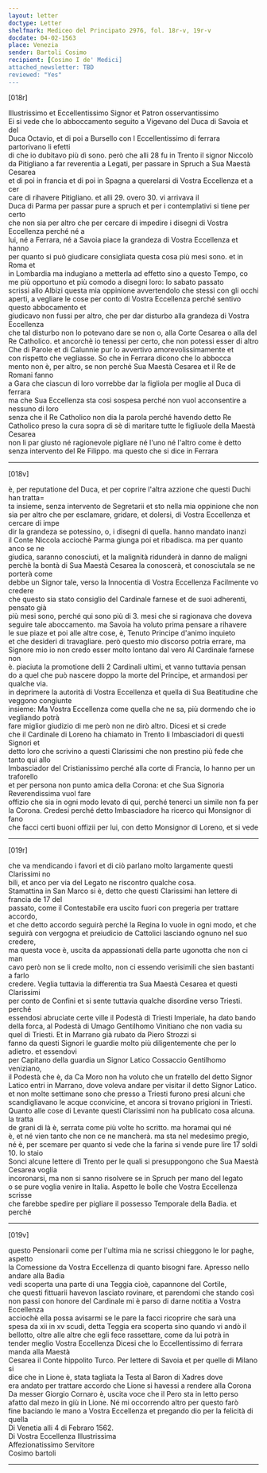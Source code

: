 ```yaml
---
layout: letter
doctype: Letter
shelfmark: Mediceo del Principato 2976, fol. 18r-v, 19r-v
docdate: 04-02-1563
place: Venezia
sender: Bartoli Cosimo
recipient: [Cosimo I de' Medici]
attached_newsletter: TBD
reviewed: "Yes"
---
```


[018r]  
  
  
Illustrissimo et Eccellentissimo Signor et Patron osservantissimo  
Ei si vede che lo abboccamento seguito a Vigevano del Duca di Savoia et del  
Duca Octavio, et di poi a Bursello con l Eccellentissimo di ferrara partorivano li efetti  
di che io dubitavo più dì sono. però che alli 28 fu in Trento il signor Niccolò  
da Pitigliano a far reverentia a Legati, per passare in Spruch a Sua Maestà Cesarea  
et di poi in francia et di poi in Spagna a querelarsi di Vostra Eccellenza et a cer  
care di rihavere Pitigliano. et alli 29. overo 30. vi arrivava il  
Duca di Parma per passar pure a spruch et per i contemplativi si tiene per certo  
che non sia per altro che per cercare di impedire i disegni di Vostra Eccellenza perché né a  
lui, né a Ferrara, né a Savoia piace la grandeza di Vostra Eccellenza et hanno  
per quanto si può giudicare consigliata questa cosa più mesi sono. et in Roma et  
in Lombardia ma indugiano a metterla ad effetto sino a questo Tempo, co  
me più opportuno et più comodo a disegni loro: Io sabato passato  
scrissi allo Albizi questa mia oppinione avvertendolo che stessi con gli occhi  
aperti, a vegliare le cose per conto di Vostra Eccellenza perché sentivo questo abbocamento et  
giudicavo non fussi per altro, che per dar disturbo alla grandeza di Vostra Eccellenza  
che tal disturbo non lo potevano dare se non o, alla Corte Cesarea o alla del  
Re Catholico. et ancorchè io tenessi per certo, che non potessi esser di altro  
Che di Parole et di Calunnie pur lo avvertivo amorevolissimamente et  
con rispetto che vegliasse. So che in Ferrara dicono che lo abbocca  
mento non è, per altro, se non perché Sua Maestà Cesarea et il Re de Romani fanno  
a Gara che ciascun di loro vorrebbe dar la figliola per moglie al Duca di ferrara  
ma che Sua Eccellenza sta così sospesa perché non vuol acconsentire a nessuno di loro  
senza che il Re Catholico non dia la parola perché havendo detto Re  
Catholico preso la cura sopra di sè di maritare tutte le figliuole della Maestà Cesarea  
non li par giusto né ragionevole pigliare né l'uno né l'altro come è detto  
senza intervento del Re Filippo. ma questo che si dice in Ferrara  
  
---  

[018v]  
  
  
è, per reputatione del Duca, et per coprire l'altra azzione che questi Duchi han tratta=  
ta insieme, senza intervento de Segretarii et sto nella mia oppinione che non  
sia per altro che per esclamare, gridare, et dolersi, di Vostra Eccellenza et cercare di impe  
dir la grandeza se potessino, o, i disegni di quella. hanno mandato inanzi  
il Conte Niccola acciochè Parma giunga poi et ribadisca. ma per quanto anco se ne  
giudica, saranno conosciuti, et la malignità ridunderà in danno de maligni  
perchè la bontà di Sua Maestà Cesarea la conoscerà, et conosciutala se ne porterà come  
debbe un Signor tale, verso la Innocentia di Vostra Eccellenza Facilmente vo credere  
che questo sia stato consiglio del Cardinale farnese et de suoi adherenti, pensato già  
più mesi sono, perché qui sono più di 3. mesi che si ragionava che doveva  
seguire tale aboccamento. ma Savoia ha voluto prima pensare a rihavere  
le sue piaze et poi alle altre cose, è, Tenuto Principe d'animo inquieto  
et che desideri di travagliare. però questo mio discorso potria errare, ma  
Signore mio io non credo esser molto lontano dal vero Al Cardinale farnese non  
è. piaciuta la promotione delli 2 Cardinali ultimi, et vanno tuttavia pensan  
do a quel che può nascere doppo la morte del Principe, et armandosi per qualche via.  
in deprimere la autorità di Vostra Eccellenza et quella di Sua Beatitudine che veggono congiunte  
insieme: Ma Vostra Eccellenza come quella che ne sa, più dormendo che io vegliando potrà  
fare miglior giudizio di me però non ne dirò altro. Dicesi et si crede  
che il Cardinale di Loreno ha chiamato in Trento li Imbasciadori di questi Signori et  
detto loro che scrivino a questi Clarissimi che non prestino più fede che tanto qui allo  
Imbasciador del Cristianissimo perché alla corte di Francia, lo hanno per un traforello  
et per persona non punto amica della Corona: et che Sua Signoria Reverendissima vuol fare  
offizio che sia in ogni modo levato di qui, perché tenerci un simile non fa per  
la Corona. Credesi perché detto Imbasciadore ha ricerco qui Monsignor di fano  
che facci certi buoni offizii per lui, con detto Monsignor di Loreno, et si vede  
  
---  

[019r]  
  
  
che va mendicando i favori et di ciò parlano molto largamente questi Clarissimi no  
bili, et anco per via del Legato ne riscontro qualche cosa.  
Stamattina in San Marco si è, detto che questi Clarissimi han lettere di francia de 17 del  
passato, come il Contestabile era uscito fuori con pregeria per trattare accordo,  
et che detto accordo seguirà perché la Regina lo vuole in ogni modo, et che  
seguirà con vergogna et preiudicio de Cattolici lasciando ognuno nel suo credere,  
ma questa voce è, uscita da appassionati della parte ugonotta che non ci man  
cavo però non se li crede molto, non ci essendo verisimili che sien bastanti a farlo  
credere. Veglia tuttavia la differentia tra Sua Maestà Cesarea et questi Clarissimi  
per conto de Confini et si sente tuttavia qualche disordine verso Triesti. perché  
essendosi abruciate certe ville il Podestà di Triesti Imperiale, ha dato bando  
della forca, al Podestà di Umago Gentilhomo Vinitiano che non vadia su  
quel di Triesti. Et in Marrano già rubato da Piero Strozzi si  
fanno da questi Signori le guardie molto più diligentemente che per lo adietro. et essendovi  
per Capitano della guardia un Signor Latico Cossaccio Gentilhomo veniziano,  
il Podestà che è, da Ca Moro non ha voluto che un fratello del detto Signor  
Latico entri in Marrano, dove voleva andare per visitar il detto Signor Latico.  
et non molte settimane sono che presso a Triesti furono presi alcuni che  
scandigliavano le acque cconvicine, et ancora si trovano prigioni in Triesti.  
Quanto alle cose di Levante questi Clarissimi non ha publicato cosa alcuna. la tratta  
de grani di là è, serrata come più volte ho scritto. ma horamai qui né  
è, et né vien tanto che non ce ne mancherà. ma sta nel medesimo pregio,  
né è, per scemare per quanto si vede che la farina si vende pure lire 17 soldi 10. lo staio  
Sonci alcune lettere di Trento per le quali si presuppongono che Sua Maestà Cesarea voglia  
incoronarsi, ma non si sanno risolvere se in Spruch per mano del legato  
o se pure voglia venire in Italia. Aspetto le bolle che Vostra Eccellenza scrisse  
che farebbe spedire per pigliare il possesso Temporale della Badia. et perché  
  
---  

[019v]  
  
  
questo Pensionarii come per l'ultima mia ne scrissi chieggono le lor paghe, aspetto  
la Comessione da Vostra Eccellenza di quanto bisogni fare. Apresso nello andare alla Badia  
vedi scoperta una parte di una Teggia cioè, capannone del Cortile,  
che questi fittuarii havevon lasciato rovinare, et parendomi che stando così  
non passi con honore del Cardinale mi è parso di darne notitia a Vostra Eccellenza  
acciochè ella possa avisarmi se le pare la facci ricoprire che sarà una  
spesa da xii in xv scudi, detta Teggia era scoperta sino quando vi andò il  
bellotto, oltre alle altre che egli fece rassettare, come da lui potrà in  
tender meglio Vostra Eccellenza Dicesi che lo Eccellentissimo di ferrara manda alla Maestà  
Cesarea il Conte hippolito Turco. Per lettere di Savoia et per quelle di Milano si  
dice che in Lione è, stata tagliata la Testa al Baron di Xadres dove  
era andato per trattare accordo che Lione si havessi a rendere alla Corona  
Da messer Giorgio Cornaro è, uscita voce che il Pero sta in letto perso  
afatto dal mezo in giù in Lione. Né mi occorrendo altro per questo farò  
fine baciando le mano a Vostra Eccellenza et pregando dio per la felicità di quella  
Di Venetia alli 4 di Febraro 1562.  
Di Vostra Eccellenza Illustrissima  
Affezionatissimo Servitore  
Cosimo bartoli  
  
---  

